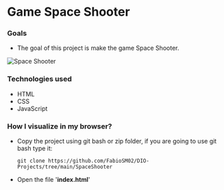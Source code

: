 # **Game Space Shooter**

### Goals

- The goal of this project is make the game Space Shooter.

<img src="https://github.com/FabioSM02/DIO-Projects/blob/main/SpaceShooter/img/Screen.PNG" alt="Space Shooter">

### Technologies used

- HTML
- CSS
- JavaScript

### How I visualize in my browser?

- Copy the project using git bash or zip folder, if you are going to use git bash type it:

  ```
  git clone https://github.com/FabioSM02/DIO-Projects/tree/main/SpaceShooter
  ```

- Open the file '**index.html**'

